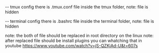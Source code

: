 -- tmux config
there is .tmux.conf file inside the tmux folder, note: file is hidden

-- terminal config
there is .bashrc file inside the terminal folder, note: file is hidden

note: the both of file should be replaced in root directory on the linux
note: after replaced file should be install plugins you can whatching that in youtube https://www.youtube.com/watch?v=jS-QZKjAd-U&t=607s
